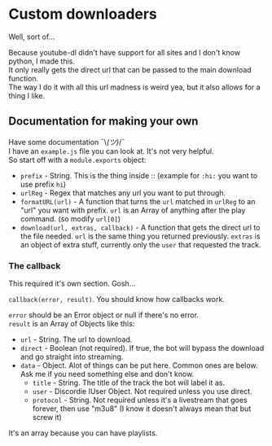 # Custom downloaders

Well, sort of...

Because youtube-dl didn't have support for all sites and I don't know python, I made this.    
It only really gets the direct url that can be passed to the main download function.    
The way I do it with all this url madness is weird yea, but it also allows for a thing I like.

## Documentation for making your own

Have some documentation ¯\\_(ツ)_/¯    
I have an `example.js` file you can look at. It's not very helpful.    
So start off with a `module.exports` object:

* `prefix` - String. This is the thing inside :: (example for `:hi:` you want to use prefix `hi`)
* `urlReg` - Regex that matches any url you want to put through.
* `formatURL(url)` - A function that turns the `url` matched in `urlReg` to an "url" you want with prefix. `url` is an Array of anything after the play command. (so modify `url[0]`)
* `download(url, extras, callback)` - A function that gets the direct url to the file needed. `url` is the same thing you returned previously. `extras` is an object of extra stuff, currently only the `user` that requested the track.

### The callback

This required it's own section. Gosh...

`callback(error, result)`. You should know how callbacks work.

`error` should be an Error object or null if there's no error.    
`result` is an Array of Objects like this:

* `url` - String. The url to download.
* `direct` - Boolean (not required). If true, the bot will bypass the download and go straight into streaming.
* `data` - Object. Alot of things can be put here. Common ones are below. Ask me if you need something else and don't know.
  * `title` - String. The title of the track the bot will label it as.
  * `user` - Discordie IUser Object. Not required unless you use direct.
  * `protocol` - String. Not required unless it's a livestream that goes forever, then use "m3u8" (I know it doesn't always mean that but screw it)

It's an array because you can have playlists.    
